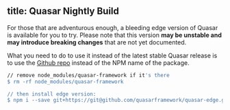 title: Quasar Nightly Build
---

For those that are adventurous enough, a bleeding edge version of Quasar is available for you to try. Please note that this version **may be unstable and may introduce breaking changes** that are not yet documented.

What you need to do to use it instead of the latest stable Quasar release is to use the [Github repo](https://github.com/quasarframework/quasar-edge) instead of the NPM name of the package.

``` bash
// remove node_modules/quasar-framework if it's there
$ rm -rf node_modules/quasar-framework

// then install edge version:
$ npm i --save git+https://git@github.com/quasarframework/quasar-edge.git
```
